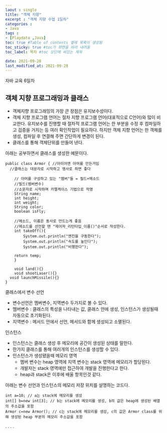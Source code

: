 ```yaml
---
laout : single
title: "객체 지향"
excerpt : "객체 지향 수업 1일차"
categories :
- Java
tags :
- [Playdata ,Java]
toc: true #Table of contents 옆에 목록이 생성됨
toc_sticky: true #toc가 화면을 따라 내려옴
toc_label: 목차 #toc 상단에 써있는 제목

date: 2021-09-28
last_modified_at: 2021-09-28
---
```


자바 교육 6일차

## 객체 지향 프로그래밍과 클래스

- 객체지향 프로그래밍의 가장 큰 장점은 유지보수성이다.
- 객체 지향 프로그램 언어는 절차 지향 프로그램 언어(대표적으로 C언어)와 많이 비교한다. 유지보수를 진행할 때 절차적 프로그램 언어는 한 부분을 수정 후 컴파일하고 검증을 거치는 등 여러 확인작업이 필요하다. 하지만 객체 지향 언어는 한 객체를 생성, 컴파일 후 연결해 주면 간단하게 변경이 된다.
- 클래스를 통해 객체단위를 만들어 낸다.

아래는 공부하면서 클래스를 생성한 예문이다.
```power shell
public class Armor { //아이어맨 아머를 만든거임
  //클래스는 대문자로 시작하고 명사로 하면 좋다

	// 아머를 구성하고 있는 "멤버"들 = 필드+메소드
	//필드(멤버변수)
	//소문자로 시작하며 카멜케이스 기법으로 작명
	String name;
	int height;
	int weight;
	String color;
	boolean isFly;

	//메소드, 이름은 동사로 만드는게 좋음
	//메소드를 선언할 땐 "제어자_리턴타입_이름()"순서로 작성한다.
	int takeOff(){
		System.out.println("엔진을 구동한다");
		System.out.println("속도를 높인다");
		System.out.println("비행한다");

    return temp;
	}

	void land(){}
	void shootLaser(){}
  void launchMissile(){}
}
```
클래스에서 변수 선언
- 변수선언은 멤버변수, 지역변수 두가지로 볼 수 있다.
- 멤버변수 : 클래스의 특성을 나타내는 값, 클래스 안에 생성, 인스턴스가 생성될때 자동으로 초기화된다.
- 지역변수 : 메서드 안에서 선언, 메서드와 함께 생성되고 소멸된다.

인스턴스
- 인스턴스는 클래스 생성 후 메모리에 공간이 생성된 상태를 말한다.
- 한가지 클래스를 통해 여러개의 인스턴스를 생성할 수 있다.
- 인스턴스가 생성됐을때 메모리 영역
  - 멤버 변수는 heap 영역에 지역 변수는 stack 영역에 메모리가 할당된다.
  - 개발자는 stack 영역에만 접근하여 개발을 진행한다고 한다.
  - heap과 stack은 이후에 배울 항목인것 같다.

아래는 변수 선언과 인스턴스의 메모리 저장 위치를 설명하는 코드다.
```
int a=10; // a는 stack에 메모리를 생성
int[] b=new int[3]; // b는 stack에 메모리를 생성, b의 값은 heap에 생성된 배열의 주소값을 포함
Armor c=new Armor(); // c는 stack에 메모리를 생성, c의 값은 Armor class를 위해 생성된 heap 부분의 메모리 주소값을 포함
```









.
.
.
.

